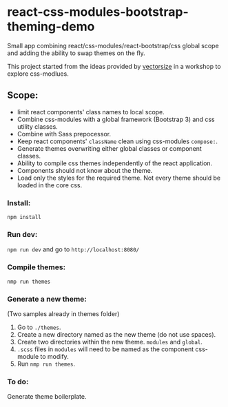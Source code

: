 # react-css-modules-bootstrap-theming-demo
Small app combining react/css-modules/react-bootstrap/css global scope and adding the ability to swap themes on the fly.

This project started from the ideas provided by [vectorsize](https://github.com/vectorsize) in a workshop to explore css-modlues.

## Scope:
* limit react components' class names to local scope.
* Combine css-modules with a global framework (Bootstrap 3) and css utility classes.
* Combine with Sass prepocessor.
* Keep react components' `className` clean using css-modules `compose:`.
* Generate themes overwriting either global classes or component classes.
* Ability to compile css themes independently of the react application.
* Components should not know about the theme.
* Load only the styles for the required theme. Not every theme should be loaded in the core css.

### Install:
`npm install`

### Run dev:
`npm run dev`
and go to `http://localhost:8080/`

### Compile themes:
`nmp run themes`

### Generate a new theme:
(Two samples already in themes folder)

1. Go to `./themes`.
2. Create a new directory named as the new theme (do not use spaces).
3. Create two directories within the new theme. `modules` and `global`.
4. `.scss` files in `modules` will need to be named as the component css-module to modify.
5. Run `nmp run themes`.

### To do:
Generate theme boilerplate.
